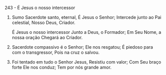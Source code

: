 243 - É Jesus o nosso intercessor

1. Sumo Sacerdote santo, eternal,
   É Jesus o Senhor;
   Intercede junto ao Pai celestial,
   Nosso Deus, Criador.

    É Jesus o nosso intercessor
    Junto a Deus, o Formador;
    Em Seu Nome, a nossa oração
    Chegará ao Criador.

2. Sacerdote compassivo é o Senhor;
   Ele nos resgatou;
   É piedoso para com o transgressor,
   Pois na cruz o salvou.

3. Foi tentado em tudo o Senhor Jesus,
   Resistiu com valor;
   Com Seu braço forte Ele nos conduz;
   Tem por nós grande amor.
